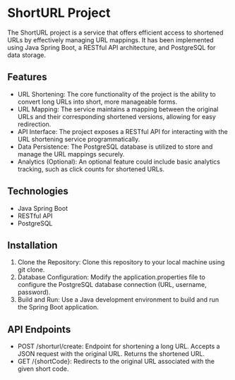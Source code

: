 # ShortURL Project
The ShortURL project is a service that offers efficient access to shortened URLs by effectively managing URL mappings. It has been implemented using Java Spring Boot, a RESTful API architecture, and PostgreSQL for data storage.

## Features

- URL Shortening: The core functionality of the project is the ability to convert long URLs into short, more manageable forms.
- URL Mapping: The service maintains a mapping between the original URLs and their corresponding shortened versions, allowing for easy redirection.
- API Interface: The project exposes a RESTful API for interacting with the URL shortening service programmatically.
- Data Persistence: The PostgreSQL database is utilized to store and manage the URL mappings securely.
- Analytics (Optional): An optional feature could include basic analytics tracking, such as click counts for shortened URLs.

## Technologies

- Java Spring Boot
- RESTful API
- PostgreSQL

## Installation

1. Clone the Repository: Clone this repository to your local machine using git clone.
2. Database Configuration: Modify the application.properties file to configure the PostgreSQL database connection (URL, username, password).
3. Build and Run: Use a Java development environment to build and run the Spring Boot application.

## API Endpoints

- POST /shorturl/create: Endpoint for shortening a long URL. Accepts a JSON request with the original URL. Returns the shortened URL.
- GET /{shortCode}: Redirects to the original URL associated with the given short code.
